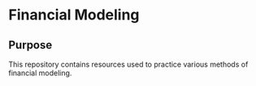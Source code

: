 # Financial Modeling

## Purpose

This repository contains resources used to practice various methods of financial modeling.